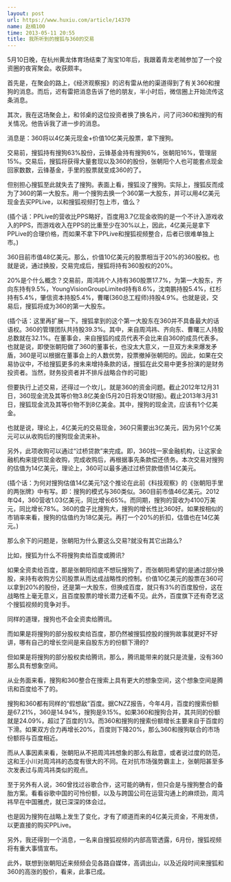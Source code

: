 ```yaml
---
layout: post
url: https://www.huxiu.com/article/14370
name: 赵楠100
time: 2013-05-11 20:55
title: 我所听到的搜狐与360的交易
---
```

5月10日晚，在杭州黄龙体育场结束了淘宝10年后，我跟着青龙老贼参加了一个投资圈的夜宵聚会。收获颇丰。

首先是，在聚会的路上，《经济观察报》的迟有雷从他的渠道得到了有关360和搜狗的消息。而后，迟有雷把消息告诉了他的朋友，半小时后，微信圈上开始流传这条消息。

其次，我在这场聚会上，和邻桌的这位投资者换了换名片，问了问360和搜狗的有关情况。他告诉我了进一步的消息。

消息是：360将以4亿美元现金+价值10亿美元股票，拿下搜狗。

交易前，搜狐持有搜狗63%股份，云锋基金持有搜狗6%，张朝阳16%，管理层15%。交易后，搜狐将获得大量套现以及360的股份，张朝阳个人也可能套点现金回家数数，云锋基金，手里的股票就变成360的了。

但别担心搜狐至此就失去了搜狗。表面上看，搜狐没了搜狗。实际上，搜狐反而成为了360的第一大股东。用一个搜狗去换一个360第一大股东，并可以用4亿美元现金去买PPLive，以和搜狐视频打包上市，值么？

(插个话：PPLive的营收比PPS略好，百度用3.7亿现金收购的是一个不计入游戏收入的PPS，而游戏收入在PPS的比重至少在30%以上，因此，4亿美元是拿下PPLive的合理价格，而如果不拿下PPLive和搜狐视频整合，后者已很难单独上市。)

360目前市值48亿美元。那么，价值10亿美元的股票相当于20%的360股权。也就是说，通过换股，交易完成后，搜狐将持有360股权的20%。

20%是个什么概念？交易前，周鸿祎个人持有360股票17.7%，为第一大股东，齐向东持有9.5%，YoungVisionGroupLimited持有8.6%，沈南鹏持股5.4%，红杉持有5.4%，肇信资本持股5.4%，曹曙(360总工程师)持股4.9%。也就是说，交易后，搜狐将成为360的第一大股东。

(插个话：这里再扩展一下。搜狐拿到的这个第一大股东在360并不具备最大的话语权。360的管理团队共持股39.3%。其中，来自周鸿祎、齐向东、曹曙三人持股总数就在32.1%。在董事会，来自搜狐的成员代表不会比来自360的成员代表多。也就是说，即使张朝阳做了360的董事长，也没太大意义，一旦双方未来爆发矛盾，360是可以根据在董事会上的人数优势，投票撤掉张朝阳的。因此，如果在交易协议中，不给搜狐更多的未来增持条款的话，搜狐在此交易中更多扮演的是财务投资者。当然，财务投资者并不排斥战略合作的可能)

但要执行上述交易，还得过一个坎儿，就是360的资金问题。截止2012年12月31日，360现金流及其等价物3.8亿美金(5月20日将发Q1财报)。截止2013年3月31日，搜狐现金流及其等价物不到8亿美金。其中，搜狗的现金流，应该有1个亿美金。

也就是说，理论上，4亿美元的交易现金，360只需要出3亿美元，因为另1个亿美元可以从收购后的搜狗现金流来补。

另外，此项收购可以通过“过桥贷款”来完成。即，360找一家金融机构，让这家金融机构来提供现金收购，完成收购后，再根据事先条款偿还债务。本次交易对搜狗的估值为14亿美元，理论上，360可以最多通过过桥贷款借债14亿美元。

(插个话：为何对搜狗估值14亿美元?这个推论在此前《科技观察》的《张朝阳手里的两张牌》中有写。即：搜狗的模式与360类似。360目前市值46亿美元。2012年Q4，360营收1.03亿美元，同比增长65%。而同期，搜狗的营收为4100万美元，同比增长78%。360的盘子比搜狗大，搜狗的增长性比360好。如果按相似的市销率来看，搜狗的估值约为18亿美元。再打一个20%的折扣，估值也在14亿美元。)

那么余下的问题是，张朝阳为什么要这么交易?就没有其它出路么?

比如，搜狐为什么不将搜狗卖给百度或腾讯?

如果全资卖给百度，那是张朝阳彻底不想玩搜狗了，而张朝阳希望的是通过部分换股，来持有收购方公司股票从而达成战略性的控制。价值10亿美元的股票在360可以拿到20%的股份，还是第一大股东，但换成百度，就只有3%的百度股份，这在战略性上毫无意义，且百度股票的增长潜力还看不见。此外，百度旗下还有奇艺这个搜狐视频的竞争对手。

同样的道理，搜狗也不会全资卖给腾讯。

而如果是将搜狗的部分股权卖给百度，那仍然被搜狐控股的搜狗故事就更好不好讲，哪有自己的增长空间是来自股东方的份额下滑的?

但如果是将搜狗的部分股权卖给腾讯，那么，腾讯能带来的就只是流量，没有360那么具有想象空间。

从业务面来看，搜狗和360整合在搜索上具有更大的想象空间，这个想象空间是腾讯和百度给不了的。

搜狗和360都有同样的“假想敌”百度。据CNZZ报告，今年4月，百度的搜索份额是67.21%，360是14.94%，搜狗是9.15%。如果360和搜狗合并，其共同的份额就是24.09%，超过了百度的1/3。而360和搜狗的搜索份额增长主要来自于百度的下滑。如果双方合力再增长20%，百度则下降20%，那么360和搜狗联合的市场份额将与百度相近。

而从人事因素来看，张朝阳从不把周鸿祎想象的那么有敌意，或者说过度的防范，这和王小川对周鸿祎的态度有很大的不同。在对抗市场强势霸主上，张朝阳甚至多次发表过与周鸿祎类似的观点。

至于另外有人说，360曾找过谷歌合作，这可能的确有，但只会是与搜狗整合的备胎方案。看看谷歌中国的可怜份额，以及与跨国公司在运营沟通上的麻烦劲，周鸿祎早在中国雅虎，就已深深的体会过。

也是因为搜狗在战略上发生了变化，才有了顺道而来的4亿美元资金，不用发债，以更直接的购买PPLive。

另外，我还得到一个消息，一名来自搜狐视频的内部高管透露，6月份，搜狐视频将有重大事情宣布。

此外，联想到张朝阳近来频频会见各路自媒体，高调出山，以及近段时间来搜狐和360的高涨的股价，看来，此事已成。

